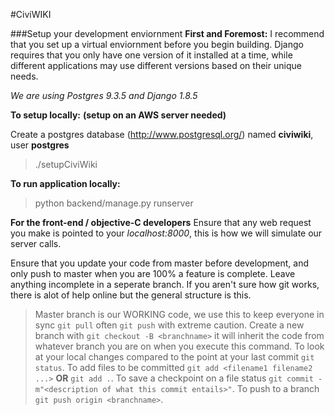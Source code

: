 #CiviWIKI 

###Setup your development enviornment
**First and Foremost:** I recommend that you set up a virtual enviornment before you begin building. Django requires that you only have one version of it installed at a time, while different applications may use different versions based on their unique needs.

*We are using Postgres 9.3.5 and Django 1.8.5*

**To setup locally:**
****(setup on an AWS server needed)****

Create a postgres database (http://www.postgresql.org/) named **civiwiki**, user **postgres**
> ./setupCiviWiki

**To run application locally:**
> python backend/manage.py runserver

**For the front-end / objective-C developers**
Ensure that any web request you make is pointed to your *localhost:8000*, this is how we will simulate our server calls.

Ensure that you update your code from master before development, and only push to master when you are 100% a feature is complete. Leave anything incomplete in a seperate branch. If you aren't sure how git works, there is alot of help online but the general structure is this.

> Master branch is our WORKING code, we use this to keep everyone in sync `git pull` often `git push` with extreme caution. 
> Create a new branch with `git checkout -B <branchname>` it will inherit the code from whatever branch you are on when you execute this command.
> To look at your local changes compared to the point at your last commit `git status`.
> To add files to be committed `git add <filename1 filename2 ...>` **OR** `git add .`.
> To save a checkpoint on a file status `git commit -m"<description of what this commit entails>"`.
> To push to a branch `git push origin <branchname>`.
